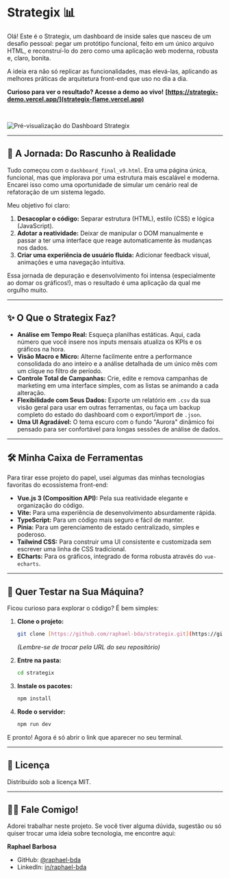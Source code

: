 # Strategix 📊

Olá! Este é o Strategix, um dashboard de inside sales que nasceu de um desafio pessoal: pegar um protótipo funcional, feito em um único arquivo HTML, e reconstruí-lo do zero como uma aplicação web moderna, robusta e, claro, bonita.

A ideia era não só replicar as funcionalidades, mas elevá-las, aplicando as melhores práticas de arquitetura front-end que uso no dia a dia.

**Curioso para ver o resultado? Acesse a demo ao vivo!**
**[https://strategix-demo.vercel.app/](strategix-flame.vercel.app)**

<br/>

![Pré-visualização do Dashboard Strategix](https://imgur.com/a/wsI5bHS)

---

## 📖 A Jornada: Do Rascunho à Realidade

Tudo começou com o `dashboard_final_v9.html`. Era uma página única, funcional, mas que implorava por uma estrutura mais escalável e moderna. Encarei isso como uma oportunidade de simular um cenário real de refatoração de um sistema legado.

Meu objetivo foi claro:
1.  **Desacoplar o código:** Separar estrutura (HTML), estilo (CSS) e lógica (JavaScript).
2.  **Adotar a reatividade:** Deixar de manipular o DOM manualmente e passar a ter uma interface que reage automaticamente às mudanças nos dados.
3.  **Criar uma experiência de usuário fluida:** Adicionar feedback visual, animações e uma navegação intuitiva.

Essa jornada de depuração e desenvolvimento foi intensa (especialmente ao domar os gráficos!), mas o resultado é uma aplicação da qual me orgulho muito.

---

## ✨ O Que o Strategix Faz?

- **Análise em Tempo Real:** Esqueça planilhas estáticas. Aqui, cada número que você insere nos inputs mensais atualiza os KPIs e os gráficos na hora.
- **Visão Macro e Micro:** Alterne facilmente entre a performance consolidada do ano inteiro e a análise detalhada de um único mês com um clique no filtro de período.
- **Controle Total de Campanhas:** Crie, edite e remova campanhas de marketing em uma interface simples, com as listas se animando a cada alteração.
- **Flexibilidade com Seus Dados:** Exporte um relatório em `.csv` da sua visão geral para usar em outras ferramentas, ou faça um backup completo do estado do dashboard com o export/import de `.json`.
- **Uma UI Agradável:** O tema escuro com o fundo "Aurora" dinâmico foi pensado para ser confortável para longas sessões de análise de dados.

---

## 🛠️ Minha Caixa de Ferramentas

Para tirar esse projeto do papel, usei algumas das minhas tecnologias favoritas do ecossistema front-end:

- **Vue.js 3 (Composition API):** Pela sua reatividade elegante e organização do código.
- **Vite:** Para uma experiência de desenvolvimento absurdamente rápida.
- **TypeScript:** Para um código mais seguro e fácil de manter.
- **Pinia:** Para um gerenciamento de estado centralizado, simples e poderoso.
- **Tailwind CSS:** Para construir uma UI consistente e customizada sem escrever uma linha de CSS tradicional.
- **ECharts:** Para os gráficos, integrado de forma robusta através do `vue-echarts`.

---

## 🚀 Quer Testar na Sua Máquina?

Ficou curioso para explorar o código? É bem simples:

1.  **Clone o projeto:**
    ```bash
    git clone [https://github.com/raphael-bda/strategix.git](https://github.com/SEU_USUARIO/strategix.git)
    ```
    *(Lembre-se de trocar pela URL do seu repositório)*

2.  **Entre na pasta:**
    ```bash
    cd strategix
    ```

3.  **Instale os pacotes:**
    ```bash
    npm install
    ```

4.  **Rode o servidor:**
    ```bash
    npm run dev
    ```

E pronto! Agora é só abrir o link que aparecer no seu terminal.

---

## 📄 Licença

Distribuído sob a licença MIT.

---

## 👨‍💻 Fale Comigo!

Adorei trabalhar neste projeto. Se você tiver alguma dúvida, sugestão ou só quiser trocar uma ideia sobre tecnologia, me encontre aqui:

**Raphael Barbosa**

- GitHub: [@raphael-bda](https://github.com/raphael-bda)
- LinkedIn: [in/raphael-bda](https://linkedin.com/in/raphael-bda)
